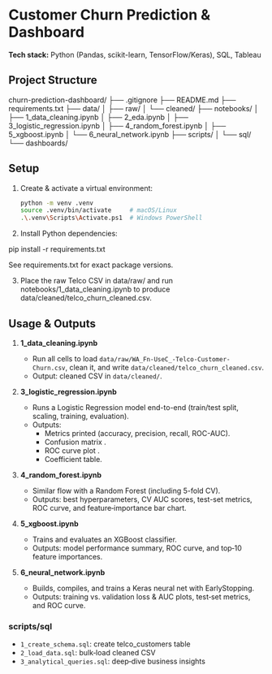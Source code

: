 # Customer Churn Prediction & Dashboard

**Tech stack:** Python (Pandas, scikit-learn, TensorFlow/Keras), SQL, Tableau

## Project Structure

churn-prediction-dashboard/
├── .gitignore
├── README.md
├── requirements.txt
├── data/
│ ├── raw/
│ └── cleaned/
├── notebooks/
│ ├── 1_data_cleaning.ipynb
│ ├── 2_eda.ipynb
│ ├── 3_logistic_regression.ipynb
│ ├── 4_random_forest.ipynb
│ ├── 5_xgboost.ipynb
│ └── 6_neural_network.ipynb
├── scripts/
│ └── sql/
└── dashboards/


## Setup

1. Create & activate a virtual environment:
   ```bash
   python -m venv .venv
   source .venv/bin/activate     # macOS/Linux
   .\.venv\Scripts\Activate.ps1  # Windows PowerShell
2. Install Python dependencies:

pip install -r requirements.txt

See requirements.txt for exact package versions.


3. Place the raw Telco CSV in data/raw/ and run notebooks/1_data_cleaning.ipynb to produce data/cleaned/telco_churn_cleaned.csv.

## Usage & Outputs

1. **1_data_cleaning.ipynb**  
   - Run all cells to load `data/raw/WA_Fn-UseC_-Telco-Customer-Churn.csv`, clean it, and write `data/cleaned/telco_churn_cleaned.csv`.  
   - Output: cleaned CSV in `data/cleaned/`.

2. **3_logistic_regression.ipynb**  
   - Runs a Logistic Regression model end-to-end (train/test split, scaling, training, evaluation).  
   - Outputs:  
     - Metrics printed (accuracy, precision, recall, ROC-AUC).  
     - Confusion matrix .
     - ROC curve plot .
     - Coefficient table. 

4. **4_random_forest.ipynb**  
   - Similar flow with a Random Forest (including 5-fold CV).  
   - Outputs: best hyperparameters, CV AUC scores, test-set metrics, ROC curve, and feature‐importance bar chart.

5. **5_xgboost.ipynb**  
   - Trains and evaluates an XGBoost classifier.  
   - Outputs: model performance summary, ROC curve, and top‐10 feature importances.

6. **6_neural_network.ipynb**  
   - Builds, compiles, and trains a Keras neural net with EarlyStopping.  
   - Outputs: training vs. validation loss & AUC plots, test‐set metrics, and ROC curve.


### scripts/sql
- `1_create_schema.sql`: create telco_customers table
- `2_load_data.sql`: bulk‐load cleaned CSV
- `3_analytical_queries.sql`: deep‐dive business insights 

